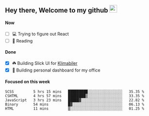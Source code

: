 ## Hey there, Welcome to my github <img src="https://media.giphy.com/media/hvRJCLFzcasrR4ia7z/giphy.gif" width="25px">

#### Now
- [ ] 💻 Trying to figure out React
- [ ] 📕 Reading

#### Done
- [x] ☘️ Building Slick UI for [Klimabiler](https://klimabiler.dk)
- [x] 🚀 Building personal dashboard for my office
 
 #### Focused on this week
<!--START_SECTION:waka-->

```text
SCSS         5 hrs 15 mins   █████████░░░░░░░░░░░░░░░░   35.35 %
CSHTML       4 hrs 57 mins   ████████▒░░░░░░░░░░░░░░░░   33.35 %
JavaScript   3 hrs 23 mins   █████▓░░░░░░░░░░░░░░░░░░░   22.82 %
Binary       54 mins         █▓░░░░░░░░░░░░░░░░░░░░░░░   06.13 %
HTML         11 mins         ▒░░░░░░░░░░░░░░░░░░░░░░░░   01.25 %
```

<!--END_SECTION:waka-->

